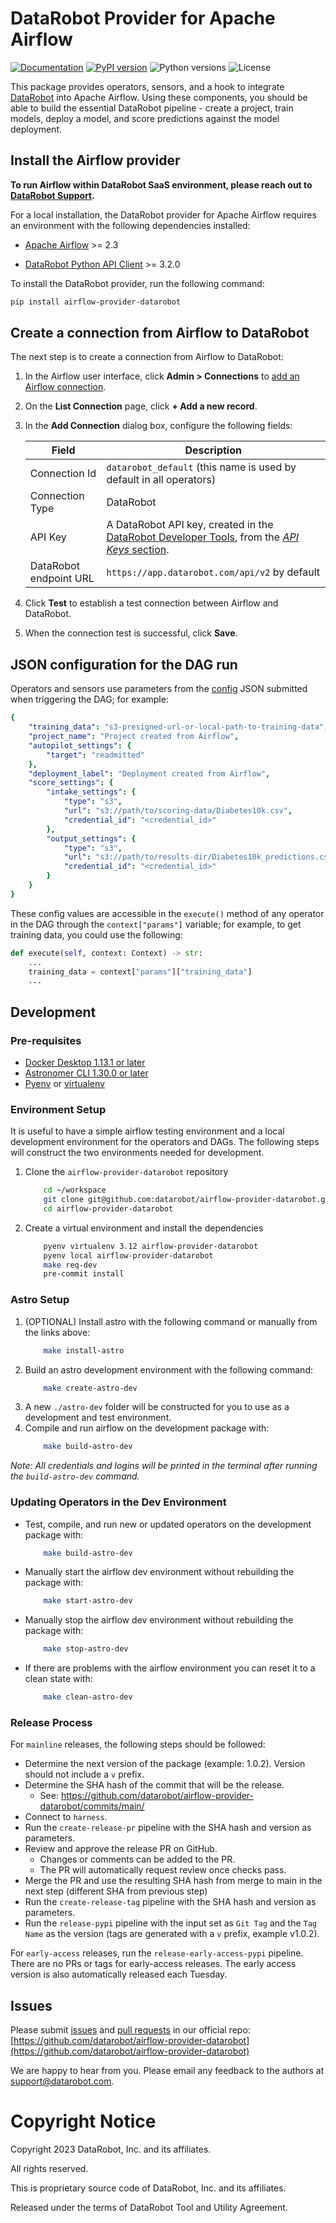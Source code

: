 # DataRobot Provider for Apache Airflow
[![Documentation](https://img.shields.io/badge/docs-readthedocs-forestgreen)](https://datarobot-datarobot-airflow-provider.readthedocs-hosted.com/en/latest/)
[![PyPI version](https://img.shields.io/pypi/v/airflow-provider-datarobot)](https://pypi.org/project/airflow-provider-datarobot/)
![Python versions](https://img.shields.io/pypi/pyversions/airflow-provider-datarobot)
![License](https://img.shields.io/pypi/l/airflow-provider-datarobot)

This package provides operators, sensors, and a hook to integrate [DataRobot](https://www.datarobot.com) into Apache Airflow.
Using these components, you should be able to build the essential DataRobot pipeline - create a project, train models, deploy a model,
and score predictions against the model deployment.

## Install the Airflow provider

**To run Airflow within DataRobot SaaS environment, please reach out to [DataRobot Support](https://www.datarobot.com/contact-us/).**

For a local installation, the DataRobot provider for Apache Airflow requires an environment with the following dependencies installed:

* [Apache Airflow](https://pypi.org/project/apache-airflow/) >= 2.3

* [DataRobot Python API Client](https://pypi.org/project/datarobot/) >= 3.2.0

To install the DataRobot provider, run the following command:

``` sh
pip install airflow-provider-datarobot
```

## Create a connection from Airflow to DataRobot

The next step is to create a connection from Airflow to DataRobot:

1. In the Airflow user interface, click **Admin > Connections** to
   [add an Airflow connection](https://airflow.apache.org/docs/apache-airflow/stable/howto/connection.html#creating-a-connection-with-the-ui).

2. On the **List Connection** page, click **+ Add a new record**.

3. In the **Add Connection** dialog box, configure the following fields:

    | Field          | Description |
    |----------------|-------------|
    |Connection Id   | `datarobot_default` (this name is used by default in all operators) |
    |Connection Type | DataRobot |
    |API Key         | A DataRobot API key, created in the [DataRobot Developer Tools](https://app.datarobot.com/account/developer-tools), from the [*API Keys* section](https://app.datarobot.com/docs/api/api-quickstart/api-qs.html#create-a-datarobot-api-token). |
    |DataRobot endpoint URL | `https://app.datarobot.com/api/v2` by default |

4. Click **Test** to establish a test connection between Airflow and DataRobot.

5. When the connection test is successful, click **Save**.

## JSON configuration for the DAG run

Operators and sensors use parameters from the [config](https://airflow.apache.org/docs/apache-airflow/stable/cli-and-env-variables-ref.html?highlight=config#Named%20Arguments_repeat21) JSON submitted when triggering the DAG; for example:


``` yaml
{
    "training_data": "s3-presigned-url-or-local-path-to-training-data",
    "project_name": "Project created from Airflow",
    "autopilot_settings": {
        "target": "readmitted"
    },
    "deployment_label": "Deployment created from Airflow",
    "score_settings": {
        "intake_settings": {
            "type": "s3",
            "url": "s3://path/to/scoring-data/Diabetes10k.csv",
            "credential_id": "<credential_id>"
        },
        "output_settings": {
            "type": "s3",
            "url": "s3://path/to/results-dir/Diabetes10k_predictions.csv",
            "credential_id": "<credential_id>"
        }
    }
}
```


These config values are accessible in the `execute()` method of any operator in the DAG
through the `context["params"]` variable; for example, to get training data, you could use the following:

``` py
def execute(self, context: Context) -> str:
    ...
    training_data = context["params"]["training_data"]
    ...
```

## Development
### Pre-requisites
- [Docker Desktop 1.13.1 or later](https://docs.docker.com/desktop/)
- [Astronomer CLI 1.30.0 or later](https://github.com/astronomer/astro-cli?tab=readme-ov-file#install-the-astro-cli)
- [Pyenv](https://github.com/pyenv/pyenv?tab=readme-ov-file#installation) or [virtualenv](https://virtualenv.pypa.io/en/latest/)

### Environment Setup
It is useful to have a simple airflow testing environment and a local development environment for the
operators and DAGs. The following steps will construct the two environments needed for development.
1. Clone the `airflow-provider-datarobot` repository
    ```bash
        cd ~/workspace
        git clone git@github.com:datarobot/airflow-provider-datarobot.git
        cd airflow-provider-datarobot
    ```
2. Create a virtual environment and install the dependencies
    ```bash
        pyenv virtualenv 3.12 airflow-provider-datarobot
        pyenv local airflow-provider-datarobot
        make req-dev
        pre-commit install
    ```

### Astro Setup
1. (OPTIONAL) Install astro with the following command or manually from the links above:
    ```bash
        make install-astro
    ```
2. Build an astro development environment with the following command:
    ```bash
        make create-astro-dev
    ```
3. A new `./astro-dev` folder will be constructed for you to use as a development and test environment.
4. Compile and run airflow on the development package with:
    ```bash
        make build-astro-dev
    ```

_Note: All credentials and logins will be printed in the terminal after running
the `build-astro-dev` command._

### Updating Operators in the Dev Environment
- Test, compile, and run new or updated operators on the development package with:
    ```bash
        make build-astro-dev
    ```
- Manually start the airflow dev environment without rebuilding the package with:
    ```bash
        make start-astro-dev
    ```
- Manually stop the airflow dev environment without rebuilding the package with:
    ```bash
        make stop-astro-dev
    ```
- If there are problems with the airflow environment you can reset it to a clean state with:
    ```bash
        make clean-astro-dev
    ```


### Release Process
For `mainline` releases, the following steps should be followed:
- Determine the next version of the package (example: 1.0.2). Version should not include a `v` prefix.
- Determine the SHA hash of the commit that will be the release.
  - See: https://github.com/datarobot/airflow-provider-datarobot/commits/main/
- Connect to `harness`.
- Run the `create-release-pr` pipeline with the SHA hash and version as parameters.
- Review and approve the release PR on GitHub.
  - Changes or comments can be added to the PR.
  - The PR will automatically request review once checks pass.
- Merge the PR and use the resulting SHA hash from merge to main in the next step (different SHA from previous step)
- Run the `create-release-tag` pipeline with the SHA hash and version as parameters.
- Run the `release-pypi` pipeline with the input set as `Git Tag` and the `Tag Name` as the version (tags are generated with a `v` prefix, example v1.0.2).

For `early-access` releases, run the `release-early-access-pypi` pipeline. There are no PRs or tags for early-access releases. The early access version is also automatically released each Tuesday.


## Issues

Please submit [issues](https://github.com/datarobot/airflow-provider-datarobot/issues) and [pull requests](https://github.com/datarobot/airflow-provider-datarobot/pulls) in our official repo:
[https://github.com/datarobot/airflow-provider-datarobot](https://github.com/datarobot/airflow-provider-datarobot)

We are happy to hear from you. Please email any feedback to the authors at [support@datarobot.com](mailto:support@datarobot.com).


# Copyright Notice

Copyright 2023 DataRobot, Inc. and its affiliates.

All rights reserved.

This is proprietary source code of DataRobot, Inc. and its affiliates.

Released under the terms of DataRobot Tool and Utility Agreement.
